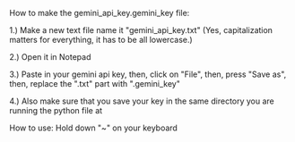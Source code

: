 How to make the gemini_api_key.gemini_key file:

1.) Make a new text file name it "gemini_api_key.txt" (Yes, capitalization matters for everything, it has to be all lowercase.)

2.) Open it in Notepad

3.) Paste in your gemini api key, then, click on "File", then, press "Save as", then, replace the ".txt" part with ".gemini_key"

4.) Also make sure that you save your key in the same directory you are running the python file at


How to use: Hold down "~" on your keyboard
